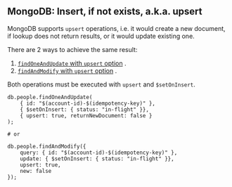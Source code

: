 ## MongoDB: Insert, if not exists, a.k.a. upsert

MongoDB supports `upsert` operations, i.e. it would create a new document, if lookup does not return results, or it
would update existing one.

There are 2 ways to achieve the same result:

1. [`findOneAndUpdate` with `upsert` option](https://docs.mongodb.com/manual/reference/method/db.collection.findOneAndUpdate/#update-document-with-upsert)
   .
2. [`findAndModify` with `upsert` option](https://docs.mongodb.com/manual/reference/method/db.collection.findAndModify/#upsert)
   .

Both operations must be executed with `upsert` and `$setOnInsert`.

```shell
db.people.findOneAndUpdate(
    { id: "$(account-id)-$(idempotency-key)" },
    { $setOnInsert: { status: "in-flight" }},
    { upsert: true, returnNewDocument: false }
);
  
# or

db.people.findAndModify({
    query: { id: "$(account-id)-$(idempotency-key)" },
    update: { $setOnInsert: { status: "in-flight" }},
    upsert: true,
    new: false
});
```

